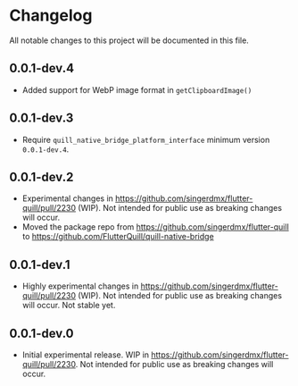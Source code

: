 # Changelog

All notable changes to this project will be documented in this file.

## 0.0.1-dev.4

- Added support for WebP image format in `getClipboardImage()`

## 0.0.1-dev.3

- Require `quill_native_bridge_platform_interface` minimum version `0.0.1-dev.4`.

## 0.0.1-dev.2

- Experimental changes in https://github.com/singerdmx/flutter-quill/pull/2230 (WIP). Not intended for public use as breaking changes will occur.
- Moved the package repo from https://github.com/singerdmx/flutter-quill to https://github.com/FlutterQuill/quill-native-bridge

## 0.0.1-dev.1

- Highly experimental changes in https://github.com/singerdmx/flutter-quill/pull/2230 (WIP). Not intended for public use as breaking changes will occur. Not stable yet.

## 0.0.1-dev.0

- Initial experimental release. WIP in https://github.com/singerdmx/flutter-quill/pull/2230. Not intended for public use as breaking changes will occur.